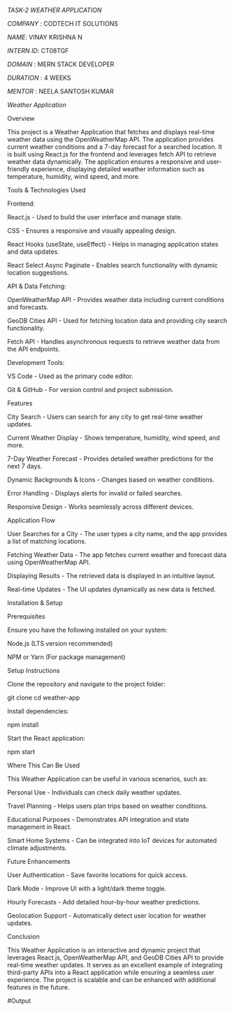 *TASK-2 WEATHER APPLICATION*

*COMPANY* : CODTECH IT SOLUTIONS

*NAME*: VINAY KRISHNA N 

*INTERN ID*: CT08TGF

*DOMAIN* : MERN STACK DEVELOPER

*DURATION* : 4 WEEKS

*MENTOR* : NEELA SANTOSH KUMAR

*Weather Application*

Overview

This project is a Weather Application that fetches and displays real-time weather data using the OpenWeatherMap API. The application provides current weather conditions and a 7-day forecast for a searched location. It is built using React.js for the frontend and leverages fetch API to retrieve weather data dynamically. The application ensures a responsive and user-friendly experience, displaying detailed weather information such as temperature, humidity, wind speed, and more.

Tools & Technologies Used

Frontend:

React.js - Used to build the user interface and manage state.

CSS - Ensures a responsive and visually appealing design.

React Hooks (useState, useEffect) - Helps in managing application states and data updates.

React Select Async Paginate - Enables search functionality with dynamic location suggestions.

API & Data Fetching:

OpenWeatherMap API - Provides weather data including current conditions and forecasts.

GeoDB Cities API - Used for fetching location data and providing city search functionality.

Fetch API - Handles asynchronous requests to retrieve weather data from the API endpoints.

Development Tools:

VS Code - Used as the primary code editor.

Git & GitHub - For version control and project submission.

Features

City Search - Users can search for any city to get real-time weather updates.

Current Weather Display - Shows temperature, humidity, wind speed, and more.

7-Day Weather Forecast - Provides detailed weather predictions for the next 7 days.

Dynamic Backgrounds & Icons - Changes based on weather conditions.

Error Handling - Displays alerts for invalid or failed searches.

Responsive Design - Works seamlessly across different devices.

Application Flow

User Searches for a City - The user types a city name, and the app provides a list of matching locations.

Fetching Weather Data - The app fetches current weather and forecast data using OpenWeatherMap API.

Displaying Results - The retrieved data is displayed in an intuitive layout.

Real-time Updates - The UI updates dynamically as new data is fetched.

Installation & Setup

Prerequisites

Ensure you have the following installed on your system:

Node.js (LTS version recommended)

NPM or Yarn (For package management)

Setup Instructions

Clone the repository and navigate to the project folder:

git clone <repository-url>
cd weather-app

Install dependencies:

npm install

Start the React application:

npm start

Where This Can Be Used

This Weather Application can be useful in various scenarios, such as:

Personal Use - Individuals can check daily weather updates.

Travel Planning - Helps users plan trips based on weather conditions.

Educational Purposes - Demonstrates API integration and state management in React.

Smart Home Systems - Can be integrated into IoT devices for automated climate adjustments.

Future Enhancements

User Authentication - Save favorite locations for quick access.

Dark Mode - Improve UI with a light/dark theme toggle.

Hourly Forecasts - Add detailed hour-by-hour weather predictions.

Geolocation Support - Automatically detect user location for weather updates.

Conclusion

This Weather Application is an interactive and dynamic project that leverages React.js, OpenWeatherMap API, and GeoDB Cities API to provide real-time weather updates. It serves as an excellent example of integrating third-party APIs into a React application while ensuring a seamless user experience. The project is scalable and can be enhanced with additional features in the future.

#Output

